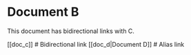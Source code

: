 # Document B

This document has bidirectional links with C.

[[doc_c]]  # Bidirectional link
[[doc_d|Document D]]  # Alias link 